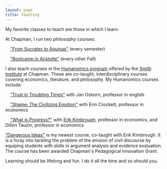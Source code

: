 ```yaml
---
layout: page
title: Teaching
---
```


My favorite classes to teach are those in which I learn.

At Chapman, I run two philosophy courses:

&nbsp;&nbsp;&nbsp;&nbsp;<a href="https://bkmcdavid.github.io/pdfs/Syllabus2022F.docx.pdf">"From Socrates to Aquinas"</a> (every semester)

&nbsp;&nbsp;&nbsp;&nbsp;<a href="https://bkmcdavid.github.io/pdfs/Phil360syllabus.pdf">"Bootcamp in Aristotle"</a> (every other Fall)


I also teach courses in the <a href="https://www.chapman.edu/research/institutes-and-centers/smith-institute-for-political-economy-and-philosophy/academics-and-research/humanomics.aspx">Humanomics program</a> offered by the <a href="https://www.chapman.edu/research/institutes-and-centers/smith-institute-for-political-economy-and-philosophy/index.aspx">Smith Institute</a> at Chapman. These are co-taught, interdisciplinary courses covering economics, literature, and philosophy. My Humanomics courses include:

&nbsp;&nbsp;&nbsp;&nbsp;<a href="https://github.com/bkmcdavid/bkmcdavid.github.io/blob/ce745dd1dd6f86862bb5390fe12f738662421509/pdfs/357syllabus.Updated.05.04.20.pdf">"Trust in Troubling Times"</a> with Jan Osborn, professor in english

&nbsp;&nbsp;&nbsp;&nbsp;<a href="https://github.com/bkmcdavid/bkmcdavid.github.io/blob/ce745dd1dd6f86862bb5390fe12f738662421509/pdfs/357syllabusShame.docx">"Shame: The Civilizing Emotion"</a> with Erin Crockett, professor in economics

&nbsp;&nbsp;&nbsp;&nbsp;<a href="https://github.com/bkmcdavid/bkmcdavid.github.io/blob/ce745dd1dd6f86862bb5390fe12f738662421509/pdfs/2023HumanomicsProgress.docx">"What is Progress?"</a> with <a href="https://sites.google.com/site/erikkimbrough/">Erik Kimbrough</a>, professor in economics, and Dillon Tauzin, professor in economics


<a href="https://github.com/bkmcdavid/bkmcdavid.github.io/blob/b70a45c5b6db5f286252fa06720ca044eeb39912/pdfs/DangerousIdeasFall2024.pdf">"Dangerous Ideas"</a> is my newest course, co-taught with Erik Kimbrough. It is a foray into tackling the problem of the erosion of civil discourse by equiping students with skills in argument analysis and evidence evaluation. The course has been awarded Chapman's Pedagogical Innovation Grant. 


Learning should be lifelong and fun. I do it all the time and so should you.
